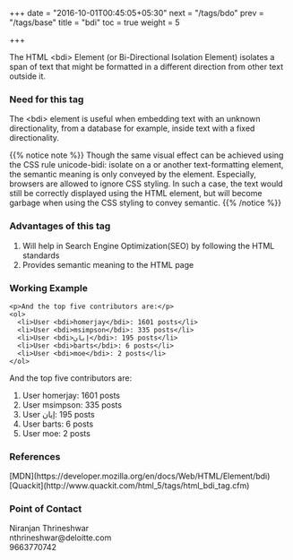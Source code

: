 +++
date = "2016-10-01T00:45:05+05:30"
next = "/tags/bdo"
prev = "/tags/base"
title = "bdi"
toc = true
weight = 5

+++

The HTML <span class='tag-span'>&lt;bdi&gt;</span> Element (or Bi-Directional Isolation Element) isolates a span of text that might be formatted in a different direction from other text outside it.

<h3>Need for this tag</h3>
The <span class='tag-span'>&lt;bdi&gt;</span> element is useful when embedding text with an unknown directionality, from a database for example, inside text with a fixed directionality.

{{% notice note %}}
  Though the same visual effect can be achieved using the CSS rule unicode-bidi: isolate on a <span> or another text-formatting element, the semantic meaning is only conveyed by the <bdi> element. Especially, browsers are allowed to ignore CSS styling. In such a case, the text would still be correctly displayed using the HTML element, but will become garbage when using the CSS styling to convey semantic.
{{% /notice %}}

<h3>Advantages of this tag</h3>
<ol>
  <li>Will help in Search Engine Optimization(SEO) by following the HTML standards</li>
  <li>Provides semantic meaning to the HTML page</li>
</ol>

<h3>Working Example</h3>

    <p>And the top five contributors are:</p>
    <ol>
      <li>User <bdi>homerjay</bdi>: 1601 posts</li>
      <li>User <bdi>msimpson</bdi>: 335 posts</li>
      <li>User <bdi>إيان</bdi>: 195 posts</li>
      <li>User <bdi>barts</bdi>: 6 posts</li>
      <li>User <bdi>moe</bdi>: 2 posts</li>
    </ol>

<p>And the top five contributors are:</p>
<ol>
  <li>User <bdi>homerjay</bdi>: 1601 posts</li>
  <li>User <bdi>msimpson</bdi>: 335 posts</li>
  <li>User <bdi>إيان</bdi>: 195 posts</li>
  <li>User <bdi>barts</bdi>: 6 posts</li>
  <li>User <bdi>moe</bdi>: 2 posts</li>
</ol>

<h3>References</h3>
[MDN](https://developer.mozilla.org/en/docs/Web/HTML/Element/bdi)
<br>
[Quackit](http://www.quackit.com/html_5/tags/html_bdi_tag.cfm)

<h3>Point of Contact</h3>
Niranjan Thrineshwar <br>
nthrineshwar@deloitte.com <br>
9663770742
